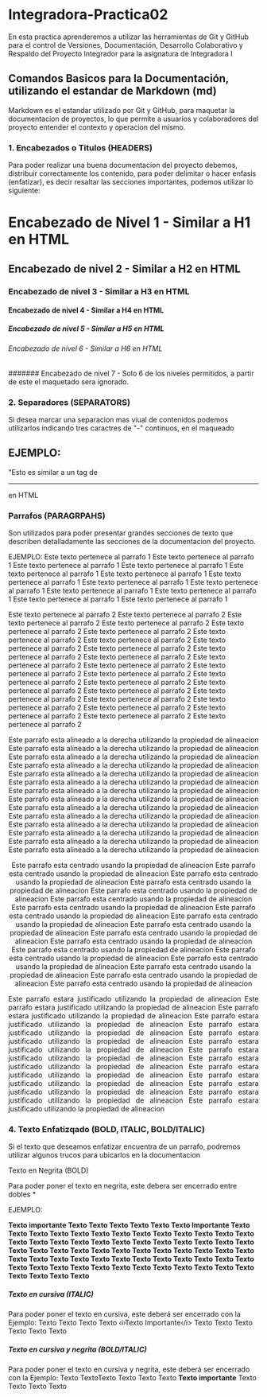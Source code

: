 # Integradora-Practica02
En esta practica aprenderemos a utilizar las herramientas de Git y GitHub para el control de Versiones, Documentación, Desarrollo Colaborativo y Respaldo del Proyecto Integrador para la asignatura de Integradora I
## Comandos Basicos para la Documentación, utilizando el estandar de Markdown (md)
Markdown es el estandar utilizado por Git y GitHub, para maquetar la documentacion de proyectos, lo que permite a usuarios y colaboradores del proyecto entender el contexto y operacion del mismo.
### 1. Encabezados o Titulos (HEADERS)
Para poder realizar una buena documentacion del proyecto debemos, distribuir correctamente los contenido, para poder delimitar o hacer enfasis (enfatizar), es decir resaltar las secciones importantes, podemos utilizar lo siguiente:

# Encabezado de Nivel 1 - Similar a H1 en HTML
## Encabezado de nivel 2 - Similar a H2 en HTML
### Encabezado de nivel 3 - Similar a H3 en HTML
#### Encabezado de nivel 4 - Similar a H4 en HTML
##### Encabezado de nivel 5 - Similar a H5 en HTML
###### Encabezado de nivel 6 - Similar a H6 en HTML
####### Encabezado de nivel 7 - Solo 6 de los niveles permitidos, a partir de este el maquetado sera ignorado. 

### 2. Separadores (SEPARATORS)
Si desea marcar una separacion mas viual de contenidos podemos utilizarlos indicando tres caractres de "-" continuos, en el maqueado

EJEMPLO:
---
"Esto es similar a un tag de <HR> en HTML

### Parrafos (PARAGRPAHS)
Son utilizados para poder presentar grandes secciones de texto que describen detalladamente las secciones de la documentacion del proyecto.

EJEMPLO: Este texto pertenece al parrafo 1 Este texto pertenece al parrafo 1 Este texto pertenece al parrafo 1 Este texto pertenece al parrafo 1 Este texto pertenece al parrafo 1 Este texto pertenece al parrafo 1 Este texto pertenece al parrafo 1 Este texto pertenece al parrafo 1 Este texto pertenece al parrafo 1 Este texto pertenece al parrafo 1 Este texto pertenece al parrafo 1 Este texto pertenece al parrafo 1 Este texto pertenece al parrafo 1 

Este texto pertenece al parrafo 2 Este texto pertenece al parrafo 2 Este texto pertenece al parrafo 2 Este texto pertenece al parrafo 2 Este texto pertenece al parrafo 2 Este texto pertenece al parrafo 2 Este texto pertenece al parrafo 2 Este texto pertenece al parrafo 2 Este texto pertenece al parrafo 2 Este texto pertenece al parrafo 2 Este texto pertenece al parrafo 2 Este texto pertenece al parrafo 2 Este texto pertenece al parrafo 2 Este texto pertenece al parrafo 2 Este texto pertenece al parrafo 2 Este texto pertenece al parrafo 2 Este texto pertenece al parrafo 2 Este texto pertenece al parrafo 2 Este texto pertenece al parrafo 2 Este texto pertenece al parrafo 2 Este texto pertenece al parrafo 2 Este texto pertenece al parrafo 2 Este texto pertenece al parrafo 2 Este texto pertenece al parrafo 2 Este texto pertenece al parrafo 2 Este texto pertenece al parrafo 2 Este texto pertenece al parrafo 2 

<p align="right">
Este parrafo esta alineado a la derecha utilizando la propiedad de alineacion
Este parrafo esta alineado a la derecha utilizando la propiedad de alineacion 
Este parrafo esta alineado a la derecha utilizando la propiedad de alineacion 
Este parrafo esta alineado a la derecha utilizando la propiedad de alineacion 
Este parrafo esta alineado a la derecha utilizando la propiedad de alineacion 
Este parrafo esta alineado a la derecha utilizando la propiedad de alineacion 
Este parrafo esta alineado a la derecha utilizando la propiedad de alineacion 
Este parrafo esta alineado a la derecha utilizando la propiedad de alineacion 
Este parrafo esta alineado a la derecha utilizando la propiedad de alineacion 
Este parrafo esta alineado a la derecha utilizando la propiedad de alineacion 
Este parrafo esta alineado a la derecha utilizando la propiedad de alineacion 
Este parrafo esta alineado a la derecha utilizando la propiedad de alineacion 
Este parrafo esta alineado a la derecha utilizando la propiedad de alineacion 
Este parrafo esta alineado a la derecha utilizando la propiedad de alineacion 

<p align="center">
Este parrafo esta centrado usando la propiedad de alineacion Este parrafo esta centrado usando la propiedad de alineacion Este parrafo esta centrado usando la propiedad de alineacion Este parrafo esta centrado usando la propiedad de alineacion Este parrafo esta centrado usando la propiedad de alineacion Este parrafo esta centrado usando la propiedad de alineacion Este parrafo esta centrado usando la propiedad de alineacion Este parrafo esta centrado usando la propiedad de alineacion Este parrafo esta centrado usando la propiedad de alineacion Este parrafo esta centrado usando la propiedad de alineacion Este parrafo esta centrado usando la propiedad de alineacion Este parrafo esta centrado usando la propiedad de alineacion Este parrafo esta centrado usando la propiedad de alineacion Este parrafo esta centrado usando la propiedad de alineacion Este parrafo esta centrado usando la propiedad de alineacion Este parrafo esta centrado usando la propiedad de alineacion Este parrafo esta centrado usando la propiedad de alineacion Este parrafo esta centrado usando la propiedad de alineacion 

<p align="justify">
Este parrafo estara justificado utilizando la propiedad de alineacion Este parrafo estara justificado utilizando la propiedad de alineacion Este parrafo estara justificado utilizando la propiedad de alineacion Este parrafo estara justificado utilizando la propiedad de alineacion Este parrafo estara justificado utilizando la propiedad de alineacion Este parrafo estara justificado utilizando la propiedad de alineacion Este parrafo estara justificado utilizando la propiedad de alineacion Este parrafo estara justificado utilizando la propiedad de alineacion Este parrafo estara justificado utilizando la propiedad de alineacion Este parrafo estara justificado utilizando la propiedad de alineacion Este parrafo estara justificado utilizando la propiedad de alineacion Este parrafo estara justificado utilizando la propiedad de alineacion Este parrafo estara justificado utilizando la propiedad de alineacion Este parrafo estara justificado utilizando la propiedad de alineacion 

### 4. Texto Enfatizqado (BOLD, ITALIC, BOLD/ITALIC)
Si el texto que deseamos enfatizar encuentra de un parrafo, podremos utilizar algunos trucos para ubicarlos en la documentacion 

Texto en Negrita (BOLD)

Para poder poner el texto en negrita, este debera ser encerrado entre dobles *

EJEMPLO: 

**Texto importante Texto Texto Texto Texto Texto Texto Importante Texto Texto Texto Texto Texto Texto Texto Texto Texto Texto Texto Texto Texto Texto Texto Texto Texto Texto Texto Texto Texto Texto Texto Texto Texto Texto Texto Texto Texto Texto Texto Texto Texto Texto Texto Texto Texto Texto Texto Texto Texto Texto Texto Texto Texto Texto Texto Texto Texto Texto Texto Texto Texto Texto Texto Texto Texto Texto Texto Texto Texto Texto Texto Texto Texto**

##### Texto en cursiva (ITALIC)
Para poder poner el texto en cursiva, este deberá ser encerrado con la Ejemplo:
Texto Texto Texto Texto ‹i›Texto Importante‹/i> Texto Texto Texto Texto Texto Texto

##### Texto en cursiva y negrita (BOLD/ITALIC)
Para poder poner el texto en cursiva y negrita, este deberá ser encerrado con la Ejemplo:
Texto TextoTexto Texto Texto Texto **Texto importante** Texto Texto Texto Texto
























